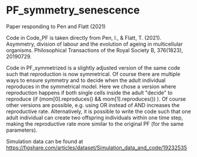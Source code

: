 # PF_symmetry_senescence
Paper responding to Pen and Flatt (2021)

Code in Code_PF is taken directly from Pen, I., & Flatt, T. (2021). Asymmetry, division of labour and the evolution of ageing in multicellular organisms. Philosophical Transactions of the Royal Society B, 376(1823), 20190729.

Code in PF_symmetrized is a slightly adjusted version of the same code such that reproduction is now symmetrical. Of course there are multiple ways to ensure symmetry and to decide when the adult individual reproduces in the symmetrical model. Here we chose a version where reproduction happens if both single cells inside the adult "decide" to reproduce (if (mom[0].reproduces() && mom[1].reproduces()) ). Of course other versions are possible, e.g. using OR instead of AND increases the reproductive rate. Alternatively, it is possible to write the code such that one adult individual can create two offspring individuals within one time step, making the reproductive rate more similar to the original PF (for the same parameters). 

Simulation data can be found at https://figshare.com/articles/dataset/Simulation_data_and_code/19232535

